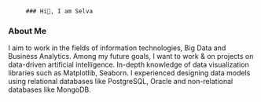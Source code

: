          ### Hi👋, I am Selva

<!--
**selvataas/selvataas** is a ✨ _special_ ✨ repository because its `README.md` (this file) appears on your GitHub profile.

Here are some ideas to get you started:

- 🔭 I’m currently working on Data Science and Machine Learning
- 🌱 I’m currently learning Deep Learning

 
-->

### About  Me 

I aim to work in the fields of information technologies, Big Data and Business Analytics. Among my future goals, I want to work & on projects on data-driven artificial intelligence. In-depth knowledge of data visualization libraries such as Matplotlib, Seaborn. I experienced designing data models using relational databases like PostgreSQL, Oracle and non-relational databases like MongoDB.
